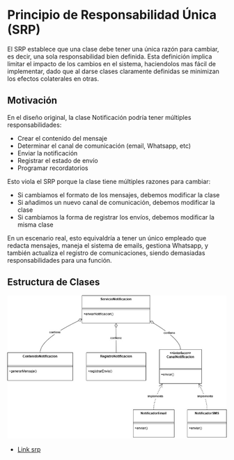 # Principio de Responsabilidad Única (SRP)

El SRP establece que una clase debe tener una única razón para cambiar, es decir, una sola responsabilidad bien definida. Esta definición implica limitar el impacto de los cambios en el sistema, haciendolos mas fácil de implementar, dado que al darse clases claramente definidas se minimizan los efectos colaterales en otras.

## Motivación

En el diseño original, la clase Notificación podría tener múltiples responsabilidades:

  * Crear el contenido del mensaje
  * Determinar el canal de comunicación (email, Whatsapp, etc)
  * Enviar la notificación
  * Registrar el estado de envío
  * Programar recordatorios

Esto viola el SRP porque la clase tiene múltiples razones para cambiar:

  * Si cambiamos el formato de los mensajes, debemos modificar la clase
  * Si añadimos un nuevo canal de comunicación, debemos modificar la clase
  * Si cambiamos la forma de registrar los envíos, debemos modificar la misma clase

En un escenario real, esto equivaldría a tener un único empleado que redacta mensajes, maneja el sistema de emails, gestiona Whatsapp, y también actualiza el registro de comunicaciones, siendo demasiadas responsabilidades para una función.

## Estructura de Clases 

 ![Ejemplo srp](imagenes/018_SOLID_SRP.jpg)
 * [Link srp](https://drive.google.com/file/d/1Hv9hF0RbSZp7Z3l3Hp_q-i7rDVaMNCo3/view?usp=sharing)

